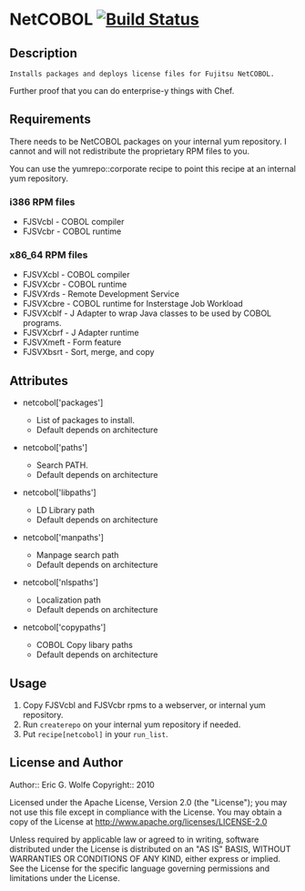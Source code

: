 # NetCOBOL [![Build Status](https://secure.travis-ci.org/atomic-penguin/cookbook-netcobol.png?branch=master)](http://travis-ci.org/atomic-penguin/cookbook-netcobol)

## Description

    Installs packages and deploys license files for Fujitsu NetCOBOL.
Further proof that you can do enterprise-y things with Chef.

## Requirements

There needs to be NetCOBOL packages on your internal yum repository.
I cannot and will not redistribute the proprietary RPM files to you.

You can use the yumrepo::corporate recipe to point this recipe at an
internal yum repository.

### i386 RPM files

* FJSVcbl - COBOL compiler
* FJSVcbr - COBOL runtime

### x86_64 RPM files

* FJSVXcbl - COBOL compiler
* FJSVXcbr - COBOL runtime
* FJSVXrds - Remote Development Service
* FJSVXcbre - COBOL runtime for Insterstage Job Workload
* FJSVXcblf - J Adapter to wrap Java classes to be
              used by COBOL programs.
* FJSVXcbrf - J Adapter runtime
* FJSVXmeft - Form feature
* FJSVXbsrt - Sort, merge, and copy

## Attributes

* netcobol['packages']
  - List of packages to install. 
  - Default depends on architecture

* netcobol['paths']
  - Search PATH.
  - Default depends on architecture

* netcobol['libpaths']
  - LD Library path
  - Default depends on architecture

* netcobol['manpaths']
  - Manpage search path
  - Default depends on architecture

* netcobol['nlspaths']
  - Localization path
  - Default depends on architecture

* netcobol['copypaths']
  - COBOL Copy libary paths
  - Default depends on architecture

## Usage

1. Copy FJSVcbl and FJSVcbr rpms to a webserver, or internal
   yum repository.
2. Run `createrepo` on your internal yum repository if needed.
3. Put `recipe[netcobol]` in your `run_list`.

## License and Author

Author:: Eric G. Wolfe
Copyright:: 2010

Licensed under the Apache License, Version 2.0 (the "License");
you may not use this file except in compliance with the License.
You may obtain a copy of the License at
    http://www.apache.org/licenses/LICENSE-2.0

Unless required by applicable law or agreed to in writing, software
distributed under the License is distributed on an "AS IS" BASIS,
WITHOUT WARRANTIES OR CONDITIONS OF ANY KIND, either express or implied.
See the License for the specific language governing permissions and
limitations under the License.
